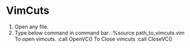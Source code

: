 VimCuts
=======

1. Open any file.
2. Type below command in command bar.
    :%source path_to_vimcuts.vim
    To open vimcuts.
        :call OpenVC()
    To Close vimcuts
        :call CloseVC()
